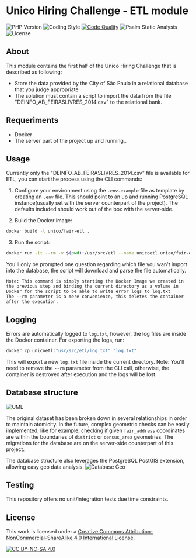 # Unico Hiring Challenge - ETL module
![PHP Version](https://img.shields.io/badge/PHP%20Version-8.0-informational)
![Coding Style](https://img.shields.io/badge/Coding%20Style-PSR--12-yellow)
[![Code Quality](https://img.shields.io/badge/Code%20Quality-A%2B-green)](https://github.com/NickStarlight/unico-hiring-challenge-etl/actions/workflows/Quality.yaml)
![Psalm Static Analysis](https://github.com/NickStarlight/unico-hiring-challenge-etl/actions/workflows/Psalm.yaml/badge.svg)
![License](https://img.shields.io/badge/License-CC%20BY--NC--SA%204.0-lightgrey.svg)

## About
This module contains the first half of the Unico Hiring Challenge that is described as following:

* Store the data provided by the City of São
Paulo in a relational database that you judge
appropriate
* The solution must contain a script to import the data
from the file "DEINFO_AB_FEIRASLIVRES_2014.csv" to the
relational bank.

## Requeriments
* Docker
* The server part of the project up and running,.

## Usage
Currently only the "DEINFO_AB_FEIRASLIVRES_2014.csv" file is available for ETL, you can start the process using the CLI commands:

1. Configure your environment using the `.env.example` file as template by creating an `.env` file. This should point to an up and running PostgreSQL instance(usually set with the server counterpart of the project).
The defaults included should work out of the box with the server-side.

2. Build the Docker image:

```bash
docker build -t unico/fair-etl .
```

3. Run the script:
```bash
docker run -it --rm -v $(pwd):/usr/src/etl --name unicoetl unico/fair-etl
``` 
You'll only be prompted one question regarding which file you wan't import into the database, the script will download and parse the file automatically.

    Note: This command is simply starting the Docker Image we created in the previous step and binding the current directory as a volume in Docker for the script to be able to write error logs to log.txt
    The --rm parameter is a mere convenience, this deletes the container after the execution.

## Logging
Errors are automatically logged to `log.txt`, however, the log files are inside the Docker container.
For exporting the logs, run:

```bash
docker cp unicoetl:"usr/src/etl/log.txt" "log.txt"
```
This will export a new `log.txt` file inside the current directory.
    Note: You'll need to remove the `--rm` parameter from the CLI call, otherwise, the container is destroyed after execution and the logs will be lost.

## Database structure
![UML](https://i.imgur.com/ybOpylH.png)

The original dataset has been broken down in several relationships in order to maintain atomicity.
In the future, complex geometric checks can be easily implemented, like for example, checking if given `fair_address` coordinates are within the boundaries of `district` or `census_area` geometries.
The migrations for the database are on the server-side counterpart of this project.

The database structure also leverages the PostgreSQL PostGIS extension, allowing easy geo data analysis.
![Database Geo](https://i.imgur.com/jEdfV9i.png)

## Testing
This repository offers no unit/integration tests due time constraints.

## License
This work is licensed under a
[Creative Commons Attribution-NonCommercial-ShareAlike 4.0 International License][cc-by-nc-sa].

[![CC BY-NC-SA 4.0][cc-by-nc-sa-image]][cc-by-nc-sa]

[cc-by-nc-sa]: http://creativecommons.org/licenses/by-nc-sa/4.0/
[cc-by-nc-sa-image]: https://licensebuttons.net/l/by-nc-sa/4.0/88x31.png
[cc-by-nc-sa-shield]: https://img.shields.io/badge/License-CC%20BY--NC--SA%204.0-lightgrey.svg
